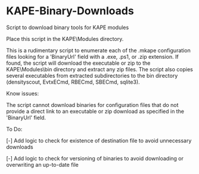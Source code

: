# KAPE-Binary-Downloads
Script to download binary tools for KAPE modules

Place this script in the KAPE\Modules directory.

This is a rudimentary script to enumerate each of the .mkape configuration files looking for a 'BinaryUrl' field with a .exe, .ps1, or
.zip extension. If found, the script will download the executable or zip to the KAPE\Modules\bin directory and extract any zip files.
The script also copies several executables from extracted subdirectories to the bin directory (densityscout, EvtxECmd, RBECmd, SBECmd,
sqlite3).

Know issues:

The script cannot download binaries for configuration files that do not provide a direct link to an executable or zip download
as specified in the 'BinaryUrl' field.

To Do:

[-] Add logic to check for existence of destination file to avoid unnecessary downloads

[-] Add logic to check for versioning of binaries to avoid downloading or overwriting an up-to-date file
